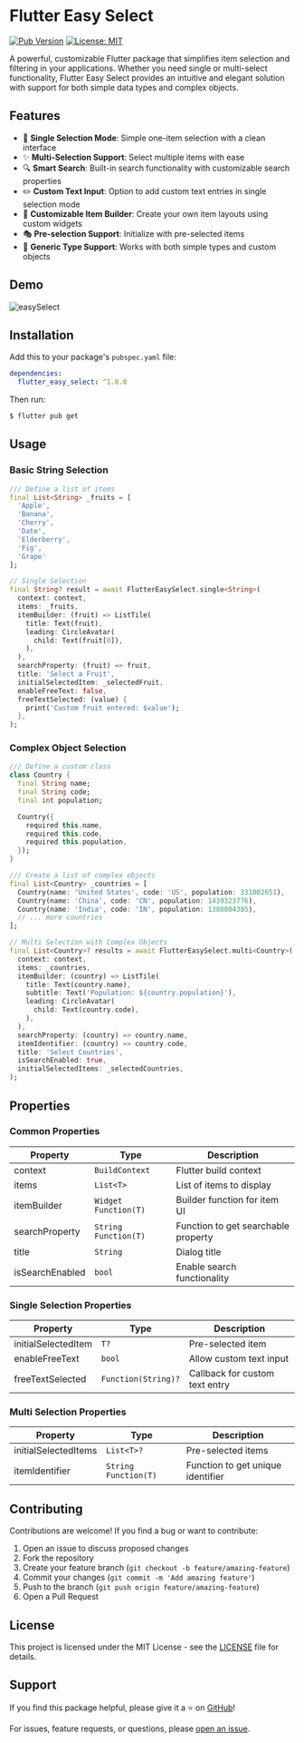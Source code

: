# Flutter Easy Select

[![Pub Version](https://img.shields.io/pub/v/flutter_easy_select)](https://pub.dev/packages/flutter_easy_select)
[![License: MIT](https://img.shields.io/badge/License-MIT-yellow.svg)](https://opensource.org/licenses/MIT)

A powerful, customizable Flutter package that simplifies item selection and filtering in your applications. Whether you need single or multi-select functionality, Flutter Easy Select provides an intuitive and elegant solution with support for both simple data types and complex objects.

## Features

- 🎯 **Single Selection Mode**: Simple one-item selection with a clean interface
- ✨ **Multi-Selection Support**: Select multiple items with ease
- 🔍 **Smart Search**: Built-in search functionality with customizable search properties
- ✏️ **Custom Text Input**: Option to add custom text entries in single selection mode
- 🎨 **Customizable Item Builder**: Create your own item layouts using custom widgets
- 🎭 **Pre-selection Support**: Initialize with pre-selected items
- 🔄 **Generic Type Support**: Works with both simple types and custom objects

## Demo
![easySelect](https://github.com/user-attachments/assets/a0d1ce95-031e-47f0-95ea-f068ec091630)


## Installation

Add this to your package's `pubspec.yaml` file:

```yaml
dependencies:
  flutter_easy_select: ^1.0.0
```

Then run:

```bash
$ flutter pub get
```

## Usage

### Basic String Selection

```dart
/// Define a list of items
final List<String> _fruits = [
  'Apple',
  'Banana',
  'Cherry',
  'Date',
  'Elderberry',
  'Fig',
  'Grape'
];

// Single Selection
final String? result = await FlutterEasySelect.single<String>(
  context: context,
  items: _fruits,
  itemBuilder: (fruit) => ListTile(
    title: Text(fruit),
    leading: CircleAvatar(
      child: Text(fruit[0]),
    ),
  ),
  searchProperty: (fruit) => fruit,
  title: 'Select a Fruit',
  initialSelectedItem: _selectedFruit,
  enableFreeText: false,
  freeTextSelected: (value) {
    print('Custom fruit entered: $value');
  },
);
```

### Complex Object Selection

```dart
/// Define a custom class
class Country {
  final String name;
  final String code;
  final int population;

  Country({
    required this.name,
    required this.code,
    required this.population,
  });
}

/// Create a list of complex objects
final List<Country> _countries = [
  Country(name: 'United States', code: 'US', population: 331002651),
  Country(name: 'China', code: 'CN', population: 1439323776),
  Country(name: 'India', code: 'IN', population: 1380004385),
  // ... more countries
];

// Multi Selection with Complex Objects
final List<Country>? results = await FlutterEasySelect.multi<Country>(
  context: context,
  items: _countries,
  itemBuilder: (country) => ListTile(
    title: Text(country.name),
    subtitle: Text('Population: ${country.population}'),
    leading: CircleAvatar(
      child: Text(country.code),
    ),
  ),
  searchProperty: (country) => country.name,
  itemIdentifier: (country) => country.code,
  title: 'Select Countries',
  isSearchEnabled: true,
  initialSelectedItems: _selectedCountries,
);
```

## Properties

### Common Properties

| Property | Type | Description |
|----------|------|-------------|
| context | `BuildContext` | Flutter build context |
| items | `List<T>` | List of items to display |
| itemBuilder | `Widget Function(T)` | Builder function for item UI |
| searchProperty | `String Function(T)` | Function to get searchable property |
| title | `String` | Dialog title |
| isSearchEnabled | `bool` | Enable search functionality |

### Single Selection Properties

| Property | Type | Description |
|----------|------|-------------|
| initialSelectedItem | `T?` | Pre-selected item |
| enableFreeText | `bool` | Allow custom text input |
| freeTextSelected | `Function(String)?` | Callback for custom text entry |

### Multi Selection Properties

| Property | Type | Description |
|----------|------|-------------|
| initialSelectedItems | `List<T>?` | Pre-selected items |
| itemIdentifier | `String Function(T)` | Function to get unique identifier |

## Contributing

Contributions are welcome! If you find a bug or want to contribute:

1. Open an issue to discuss proposed changes
2. Fork the repository
3. Create your feature branch (`git checkout -b feature/amazing-feature`)
4. Commit your changes (`git commit -m 'Add amazing feature'`)
5. Push to the branch (`git push origin feature/amazing-feature`)
6. Open a Pull Request

## License

This project is licensed under the MIT License - see the [LICENSE](LICENSE) file for details.

## Support

If you find this package helpful, please give it a ⭐️ on [GitHub](your-github-repo-link)!

For issues, feature requests, or questions, please [open an issue](your-github-repo-link/issues).
